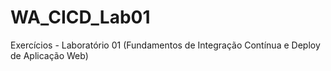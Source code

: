 # WA_CICD_Lab01
Exercícios - Laboratório 01 (Fundamentos de Integração Contínua e Deploy de Aplicação Web)
